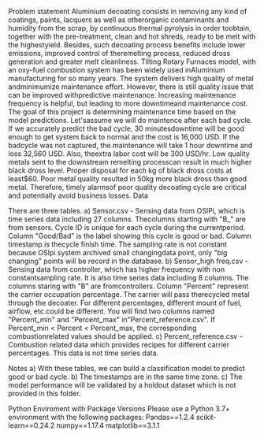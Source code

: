 Problem statement
Aluminium decoating consists in removing any kind of coatings, paints, lacquers as well as otherorganic contaminants and humidity from the scrap, by continuous thermal pyrolysis in order toobtain, together with the pre-treatment, clean and hot shreds, ready to be melt with the highestyield. Besides, such decoating process benefits include lower emissions, improved control of theremelting process, reduced dross generation and greater melt cleanliness.
Tilting Rotary Furnaces model, with an oxy-fuel combustion system has been widely used inAluminium manufacturing for so many years. The system delivers high quality of metal andminimumize maintenance effort. However, there is still quality issue that can be improved withpredictive maintenance. Increasing maintenance frequency is helpful, but leading to more downtimeand maintenance cost.
The goal of this project is determining maintenance time based on the model predictions. Let'sassume we will do maintence after each bad cycle. If we accurately predict the bad cycle, 30 minutesdowntime will be good enough to get system back to normal and the cost is 16,000 USD. If the badcycle was not captured, the maintenance will take 1 hour downtime and loss 32,560 USD. Also, theextra labor cost will be 300 USD/hr. Low quality metals sent to the downstream remelting processcan result in much higher black dross level. Proper disposal for each kg of black dross costs at least$60. Poor metal quality resulted in 50kg more black dross than good metal. Therefore, timely alarmsof poor quality decoating cycle are critical and potentially avoid business losses.
Data

There are three tables.
  a) Sensor.csv - Sensing data from OSIPi, which is time series data including 27 columns. Thecolumns starting with "B_" are from sensors. Cycle ID is unique for each cycle during the currentperiod. Column "Good/Bad" is the label showing this cycle is good or bad. Column timestamp is thecycle finish time. The sampling rate is not constant because OSIpi system archived small changingdata point, only "big changing" points will be record in the database.
  b) Sensor_high freq.csv - Sensing data from controller, which has higher frequency with non constantsampling rate. It is also time series data including 8 columns. The columns staring with "B" are fromcontrollers. Column "Percent" represent the carrier occupation percentage. The carrier will pass therecycled metal through the decoater. For different percentages, different mount of fuel, airflow, etc.could be different. You will find two columns named "Percent_min" and "Percent_max" in"Percent_reference.csv". If Percent_min < Percent < Percent_max, the corresponding combustionrelated values should be applied.
  c) Percent_reference.csv - Combustion related data which provides recipes for different carrier percentages. This data is not time series data.

Notes
  a) With these tables, we can build a classification model to predict good or bad cycle.
  b) The timestamps are in the same time zone.
  c) The model performance will be validated by a holdout dataset which is not provided in this folder.

Python Enviroment with Package Versions
  Please use a Python 3.7+ environment with the following packages:
  Pandas==1.2.4
  scikit-learn==0.24.2
  numpy==1.17.4
  matplotlib==3.1.1
